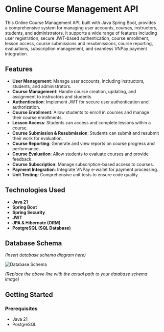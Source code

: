 # Online Course Management API

This Online Course Management API, built with Java Spring Boot, provides a comprehensive system for managing user accounts, courses, instructors, students, and administrators. It supports a wide range of features including user registration, secure JWT-based authentication, course enrollment, lesson access, course submissions and resubmissions, course reporting, evaluations, subscription management, and seamless VNPay payment integration.

## Features

- **User Management**: Manage user accounts, including instructors, students, and administrators.
- **Course Management**: Handle course creation, updating, and assignment to instructors and students.
- **Authentication**: Implement JWT for secure user authentication and authorization.
- **Course Enrollment**: Allow students to enroll in courses and manage their course enrollments.
- **Lesson Access**: Students can access and complete lessons within a course.
- **Course Submission & Resubmission**: Students can submit and resubmit their work for evaluation.
- **Course Reporting**: Generate and view reports on course progress and performance.
- **Course Evaluation**: Allow students to evaluate courses and provide feedback.
- **Course Subscription**: Manage subscription-based access to courses.
- **Payment Integration**: Integrate VNPay e-wallet for payment processing.
- **Unit Testing**: Comprehensive unit tests to ensure code quality.

## Technologies Used

- **Java 21**
- **Spring Boot**
- **Spring Security**
- **JWT**
- **JPA & Hibernate (ORM)**
- **PostgreSQL (SQL Database)**

## Database Schema

*(Insert database schema diagram here)*

![Database Schema](.image/database.png)

*(Replace the above line with the actual path to your database schema image)*

## Getting Started

### Prerequisites

- Java 21
- PostgreSQL
